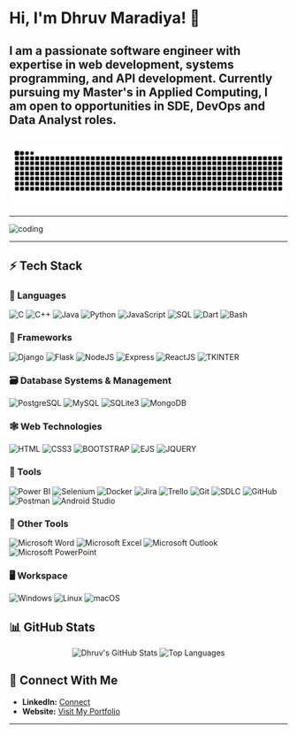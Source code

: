 # Hi, I'm Dhruv Maradiya! 👋

I am a passionate software engineer with expertise in web development, systems programming, and API development. Currently pursuing my Master's in Applied Computing, I am open to opportunities in SDE, DevOps and Data Analyst roles.
---
<br clear="both">
<img src="https://github.com/DhruvMaradiya/DhruvMaradiya/blob/output/snake.svg" alt="Snake animation" />

---
![coding](https://github.com/user-attachments/assets/973a9a3b-7047-4b9c-8d71-2e06c2109c9d)

---

## ⚡ Tech Stack

### 🚀 Languages

![C](https://img.shields.io/badge/C-00599C?style=for-the-badge&logo=c&logoColor=white)
![C++](https://img.shields.io/badge/C%2B%2B-00599C?style=for-the-badge&logo=c%2B%2B&logoColor=white)
![Java](https://img.shields.io/badge/Java-ED8B00?style=for-the-badge&logo=openjdk&logoColor=white)
![Python](https://img.shields.io/badge/Python-3776AB?style=for-the-badge&logo=python&logoColor=white)
![JavaScript](https://img.shields.io/badge/JavaScript-F7DF1E?style=for-the-badge&logo=javascript&logoColor=white)
![SQL](https://img.shields.io/badge/SQL-005C8A?style=for-the-badge&logo=sql&logoColor=white)
![Dart](https://img.shields.io/badge/dart-black?style=for-the-badge&logo=dart&logoColor=white&color=%230175C2)
![Bash](https://img.shields.io/badge/Shell_Scripting-4EAA25?style=for-the-badge&logo=gnu-bash&logoColor=white)

### 🧩 Frameworks

![Django](https://img.shields.io/badge/Django-092E20?style=for-the-badge&logo=django&logoColor=white)
![Flask](https://img.shields.io/badge/Flask-000000?style=for-the-badge&logo=flask&logoColor=white)
![NodeJS](https://img.shields.io/badge/Node.js-black?style=for-the-badge&logo=nodedotjs&logoColor=black&color=%2375AB60)
![Express](https://img.shields.io/badge/Express-000000?style=for-the-badge&logo=express&logoColor=white)
![ReactJS](https://img.shields.io/badge/React%20JS-black?style=for-the-badge&logo=react&logoColor=black&color=%2361DAFB)
![TKINTER](https://img.shields.io/badge/tkinter-black?style=for-the-badge&color=%230769AD)

### 🗃️ Database Systems & Management

![PostgreSQL](https://img.shields.io/badge/PostgreSQL-336791?style=for-the-badge&logo=postgresql&logoColor=white)
![MySQL](https://img.shields.io/badge/MySQL-4479A1?style=for-the-badge&logo=mysql&logoColor=white)
![SQLite3](https://img.shields.io/badge/SQLite3-black?style=for-the-badge&logo=sqlite&logoColor=white&color=%23003B57)
![MongoDB](https://img.shields.io/badge/MongoDB-47A248?style=for-the-badge&logo=mongodb&logoColor=white)

### 🕸 Web Technologies

![HTML](https://img.shields.io/badge/HTML-black?style=for-the-badge&logo=html5&logoColor=white&color=%23E34F26)
![CSS3](https://img.shields.io/badge/CSS-black?style=for-the-badge&logo=css3&logoColor=white&color=%231572B6)
![BOOTSTRAP](https://img.shields.io/badge/bootstrap-black?style=for-the-badge&logo=bootstrap&logoColor=white&color=%237952B3)
![EJS](https://img.shields.io/badge/jinja-black?style=for-the-badge&logo=ejs&logoColor=black&color=%23B4CA65)
![JQUERY](https://img.shields.io/badge/jquery-black?style=for-the-badge&logo=jquery&logoColor=white&color=%230769AD)


### 🧪 Tools

![Power BI](https://img.shields.io/badge/Power%20BI-black?style=for-the-badge&logo=%20&logoColor=%20&color=%23F7C726)
![Selenium](https://img.shields.io/badge/Selenium-43B02A?style=for-the-badge&logo=selenium&logoColor=white)
![Docker](https://img.shields.io/badge/docker-black?style=for-the-badge&logo=docker&logoColor=white&color=%232496ED)
![Jira](https://img.shields.io/badge/Jira-0052CC?style=for-the-badge&logo=jira&logoColor=white)
![Trello](https://img.shields.io/badge/trello-black?style=for-the-badge&logo=trello&color=%230052CC)
![Git](https://img.shields.io/badge/git-black?style=for-the-badge&logo=git&logoColor=white&color=%23F05032)
![SDLC](https://img.shields.io/badge/SDLC-000000?style=for-the-badge&logo=code&logoColor=white)
![GitHub](https://img.shields.io/badge/github-black?style=for-the-badge&logo=github&logoColor=white&color=%23181717)
![Postman](https://img.shields.io/badge/Postman-FF6C37?style=for-the-badge&logo=postman&logoColor=white)
![Android Studio](https://img.shields.io/badge/Android_Studio-3DDC84?style=for-the-badge&logo=android-studio&logoColor=white)

### 🧪 Other Tools

![Microsoft Word](https://img.shields.io/badge/Microsoft_Word-2B579A?style=for-the-badge&logo=microsoft-word&logoColor=white)
![Microsoft Excel](https://img.shields.io/badge/Microsoft_Excel-217346?style=for-the-badge&logo=microsoft-excel&logoColor=white)
![Microsoft Outlook](https://img.shields.io/badge/Microsoft_Outlook-0078D4?style=for-the-badge&logo=microsoft-outlook&logoColor=white)
![Microsoft PowerPoint](https://img.shields.io/badge/Microsoft_PowerPoint-B7472A?style=for-the-badge&logo=microsoft-powerpoint&logoColor=white)

### 🖥️ Workspace

![Windows](https://img.shields.io/badge/Windows-0078D6?style=for-the-badge&logo=windows&logoColor=white)
![Linux](https://img.shields.io/badge/Linux-FCC624?style=for-the-badge&logo=linux&logoColor=black)
![macOS](https://img.shields.io/badge/macOS-000000?style=for-the-badge&logo=apple&logoColor=white)


## 📊 GitHub Stats

<div align="center">
  <img src="https://github-readme-stats.vercel.app/api?username=DhruvMaradiya&show_icons=true&theme=radical" alt="Dhruv's GitHub Stats" />
  <img src="https://github-readme-stats.vercel.app/api/top-langs/?username=DhruvMaradiya&layout=compact&theme=radical" alt="Top Languages" />
</div>




## 💼 Connect With Me

- **LinkedIn:** [Connect](https://www.linkedin.com/in/dhruv-maradiya-34b2ba190/)
- **Website:** [Visit My Portfolio](https://dhruv-kappa.vercel.app/)

---



